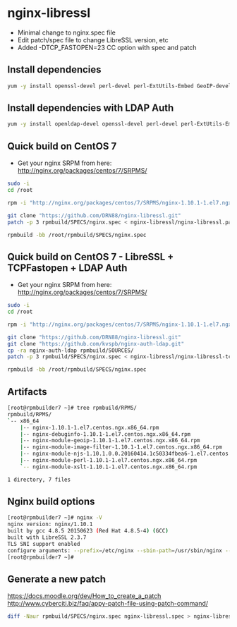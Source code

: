 # nginx-libressl
* Minimal change to nginx.spec file
* Edit patch/spec file to change LibreSSL version, etc
* Added -DTCP_FASTOPEN=23 CC option with spec and patch

## Install dependencies
```bash
yum -y install openssl-devel perl-devel perl-ExtUtils-Embed GeoIP-devel zlib-devel pcre-devel libxslt-devel gd-devel gcc-c++ make which wget autoconf libtool rpmdevtools git patch
```

## Install dependencies with LDAP Auth
```bash
yum -y install openldap-devel openssl-devel perl-devel perl-ExtUtils-Embed GeoIP-devel zlib-devel pcre-devel libxslt-devel gd-devel gcc-c++ make which wget autoconf libtool rpmdevtools git patch
```

## Quick build on CentOS 7
* Get your nginx SRPM from here: http://nginx.org/packages/centos/7/SRPMS/  
```bash
sudo -i
cd /root

rpm -i "http://nginx.org/packages/centos/7/SRPMS/nginx-1.10.1-1.el7.ngx.src.rpm"

git clone "https://github.com/DRN88/nginx-libressl.git"
patch -p 3 rpmbuild/SPECS/nginx.spec < nginx-libressl/nginx-libressl.patch

rpmbuild -bb /root/rpmbuild/SPECS/nginx.spec
```

## Quick build on CentOS 7 - LibreSSL + TCPFastopen + LDAP Auth
* Get your nginx SRPM from here: http://nginx.org/packages/centos/7/SRPMS/  
```bash
sudo -i
cd /root

rpm -i "http://nginx.org/packages/centos/7/SRPMS/nginx-1.10.1-1.el7.ngx.src.rpm"

git clone "https://github.com/DRN88/nginx-libressl.git"
git clone "https://github.com/kvspb/nginx-auth-ldap.git"
cp -ra nginx-auth-ldap rpmbuild/SOURCES/
patch -p 3 rpmbuild/SPECS/nginx.spec < nginx-libressl/nginx-libressl-tcpfastopen-ldap.patch

rpmbuild -bb /root/rpmbuild/SPECS/nginx.spec
```

## Artifacts
```bash
[root@rpmbuilder7 ~]# tree rpmbuild/RPMS/
rpmbuild/RPMS/
`-- x86_64
    |-- nginx-1.10.1-1.el7.centos.ngx.x86_64.rpm
    |-- nginx-debuginfo-1.10.1-1.el7.centos.ngx.x86_64.rpm
    |-- nginx-module-geoip-1.10.1-1.el7.centos.ngx.x86_64.rpm
    |-- nginx-module-image-filter-1.10.1-1.el7.centos.ngx.x86_64.rpm
    |-- nginx-module-njs-1.10.1.0.0.20160414.1c50334fbea6-1.el7.centos.ngx.x86_64.rpm
    |-- nginx-module-perl-1.10.1-1.el7.centos.ngx.x86_64.rpm
    `-- nginx-module-xslt-1.10.1-1.el7.centos.ngx.x86_64.rpm

1 directory, 7 files
```

## Nginx build options
```bash
[root@rpmbuilder7 ~]# nginx -V
nginx version: nginx/1.10.1
built by gcc 4.8.5 20150623 (Red Hat 4.8.5-4) (GCC)
built with LibreSSL 2.3.7
TLS SNI support enabled
configure arguments: --prefix=/etc/nginx --sbin-path=/usr/sbin/nginx --modules-path=/usr/lib64/nginx/modules --conf-path=/etc/nginx/nginx.conf --error-log-path=/var/log/nginx/error.log --http-log-path=/var/log/nginx/access.log --pid-path=/var/run/nginx.pid --lock-path=/var/run/nginx.lock --http-client-body-temp-path=/var/cache/nginx/client_temp --http-proxy-temp-path=/var/cache/nginx/proxy_temp --http-fastcgi-temp-path=/var/cache/nginx/fastcgi_temp --http-uwsgi-temp-path=/var/cache/nginx/uwsgi_temp --http-scgi-temp-path=/var/cache/nginx/scgi_temp --user=nginx --group=nginx --with-http_ssl_module --with-http_realip_module --with-http_addition_module --with-http_sub_module --with-http_dav_module --with-http_flv_module --with-http_mp4_module --with-http_gunzip_module --with-http_gzip_static_module --with-http_random_index_module --with-http_secure_link_module --with-http_stub_status_module --with-http_auth_request_module --with-http_xslt_module=dynamic --with-http_image_filter_module=dynamic --with-http_geoip_module=dynamic --with-http_perl_module=dynamic --add-dynamic-module=njs-1c50334fbea6/nginx --with-threads --with-stream --with-stream_ssl_module --with-http_slice_module --with-mail --with-mail_ssl_module --with-file-aio --with-ipv6 --with-openssl=/root/rpmbuild/SOURCES/portable-2.3.6 --with-ld-opt=-lrt --with-http_v2_module --with-cc-opt='-O2 -g -pipe -Wall -Wp,-D_FORTIFY_SOURCE=2 -fexceptions -fstack-protector-strong --param=ssp-buffer-size=4 -grecord-gcc-switches -m64 -mtune=generic'
[root@rpmbuilder7 ~]#
```

## Generate a new patch
https://docs.moodle.org/dev/How_to_create_a_patch  
http://www.cyberciti.biz/faq/appy-patch-file-using-patch-command/  
```bash
diff -Naur rpmbuild/SPECS/nginx.spec nginx-libressl.spec > nginx-libressl.patch
```
